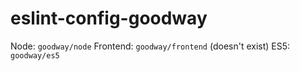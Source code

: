 # eslint-config-goodway

Node: `goodway/node`
Frontend: `goodway/frontend` (doesn't exist)
ES5: `goodway/es5`

